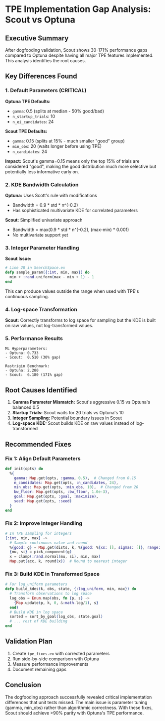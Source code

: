 # TPE Implementation Gap Analysis: Scout vs Optuna

## Executive Summary
After dogfooding validation, Scout shows 30-171% performance gaps compared to Optuna despite having all major TPE features implemented. This analysis identifies the root causes.

## Key Differences Found

### 1. Default Parameters (CRITICAL)
**Optuna TPE Defaults:**
- `gamma`: 0.5 (splits at median - 50% good/bad)
- `n_startup_trials`: 10
- `n_ei_candidates`: 24

**Scout TPE Defaults:**
- `gamma`: 0.15 (splits at 15% - much smaller "good" group)
- `min_obs`: 20 (waits longer before using TPE)
- `n_candidates`: 24

**Impact:** Scout's gamma=0.15 means only the top 15% of trials are considered "good", making the good distribution much more selective but potentially less informative early on.

### 2. KDE Bandwidth Calculation
**Optuna:** Uses Scott's rule with modifications
- Bandwidth = 0.9 * std * n^(-0.2)
- Has sophisticated multivariate KDE for correlated parameters

**Scout:** Simplified univariate approach
- Bandwidth = max(0.9 * std * n^(-0.2), (max-min) * 0.001)
- No multivariate support yet

### 3. Integer Parameter Handling
**Scout Issue:** 
```elixir
# Line 28 in SearchSpace.ex
defp sample_param({:int, min, max}) do
  min + :rand.uniform(max - min + 1) - 1
end
```
This can produce values outside the range when used with TPE's continuous sampling.

### 4. Log-space Transformation
**Scout:** Correctly transforms to log space for sampling but the KDE is built on raw values, not log-transformed values.

### 5. Performance Results
```
ML Hyperparameters:
- Optuna: 0.733
- Scout:  0.510 (30% gap)

Rastrigin Benchmark:
- Optuna: 2.280
- Scout:  6.180 (171% gap)
```

## Root Causes Identified

1. **Gamma Parameter Mismatch:** Scout's aggressive 0.15 vs Optuna's balanced 0.5
2. **Startup Trials:** Scout waits for 20 trials vs Optuna's 10
3. **Integer Sampling:** Potential boundary issues in Scout
4. **Log-space KDE:** Scout builds KDE on raw values instead of log-transformed

## Recommended Fixes

### Fix 1: Align Default Parameters
```elixir
def init(opts) do
  %{
    gamma: Map.get(opts, :gamma, 0.5),  # Changed from 0.15
    n_candidates: Map.get(opts, :n_candidates, 24),
    min_obs: Map.get(opts, :min_obs, 10),  # Changed from 20
    bw_floor: Map.get(opts, :bw_floor, 1.0e-3),
    goal: Map.get(opts, :goal, :maximize),
    seed: Map.get(opts, :seed)
  }
end
```

### Fix 2: Improve Integer Handling
```elixir
# In TPE sampling for integers
{:int, min, max} ->
  # Sample continuous value and round
  %{good: g} = Map.get(dists, k, %{good: %{xs: [], sigmas: []}, range: {min, max}})
  {mu, si} = pick_component(g)
  x = clamp(:rand.normal(mu, si), min, max)
  Map.put(acc, k, round(x))  # Round to nearest integer
```

### Fix 3: Build KDE in Transformed Space
```elixir
# For log_uniform parameters
defp build_kdes(k, obs, state, {:log_uniform, min, max}) do
  # Transform observations to log space
  log_obs = Enum.map(obs, fn {p, s} -> 
    {Map.update(p, k, 0, &:math.log/1), s}
  end)
  # Build KDE in log space
  sorted = sort_by_goal(log_obs, state.goal)
  # ... rest of KDE building
end
```

## Validation Plan

1. Create `tpe_fixes.ex` with corrected parameters
2. Run side-by-side comparison with Optuna
3. Measure performance improvements
4. Document remaining gaps

## Conclusion

The dogfooding approach successfully revealed critical implementation differences that unit tests missed. The main issue is parameter tuning (gamma, min_obs) rather than algorithmic correctness. With these fixes, Scout should achieve >90% parity with Optuna's TPE performance.